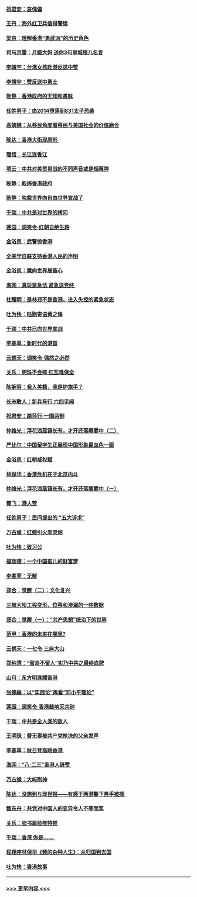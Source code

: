#### [祝君安：哀傀儡](../pages/nsc993/n11499776.md?t=09050055) 
#### [王丹：海外红卫兵值得警惕](../pages/nsc993/n11498138.md?t=09050055) 
#### [梁京：理解香港“勇武派”的历史角色](../pages/nsc993/n11498006.md?t=09050055) 
#### [司马京雷：月娥大妈  送你3句皇城根儿名言](../pages/nsc993/n11497885.md?t=09050055) 
#### [李靖宇：台湾女孩赴港反送中赞](../pages/nsc993/n11497721.md?t=09050055) 
#### [李靖宇：赞反送中勇士](../pages/nsc993/n11497452.md?t=09050055) 
#### [耿静：香港政府的无知和愚昧](../pages/nsc993/n11494238.md?t=09050055) 
#### [任姓男子：由2014堕落到831太子恐袭](../pages/nsc993/n11496683.md?t=09050055) 
#### [高婧婧：从移民角度看移民与美国社会的价值磨合](../pages/nsc993/n11495757.md?t=09050055) 
#### [陈达：香港大街现原形 ](../pages/nsc993/n11495441.md?t=09050055) 
#### [理悟：长江连香江](../pages/nsc993/n11495377.md?t=09050055) 
#### [项云：中共对美贸易战的不同声音或是烟幕弹](../pages/nsc993/n11494929.md?t=09050055) 
#### [耿静：取缔香港政府](../pages/nsc993/n11494218.md?t=09050055) 
#### [耿静：独裁世界向自由世界宣战了](../pages/nsc993/n11494190.md?t=09050055) 
#### [千瑞：中共是对世界的拷问](../pages/nsc993/n11493021.md?t=09050055) 
#### [莲园：调笑令‧红朝自绝生路](../pages/nsc993/n11493011.md?t=09050055) 
#### [金浴凤：武警惊香港](../pages/nsc993/n11492994.md?t=09050055) 
#### [全美学自联支持香港人民的声明](../pages/nsc993/n11492630.md?t=09050055) 
#### [金浴凤：魔向世界展畜心](../pages/nsc993/n11492599.md?t=09050055) 
#### [海网：真玩紧急法 紧急送党终 ](../pages/nsc993/n11492535.md?t=09050055) 
#### [杜耀明：是林郑不是香港，进入失控的紧急状态](../pages/nsc993/n11491420.md?t=09050055) 
#### [吐为快：陆胞寄语黄之锋](../pages/nsc993/n11491117.md?t=09050055) 
#### [千瑞：中共已向世界宣战](../pages/nsc993/n11490123.md?t=09050055) 
#### [李春草：新时代的港首](../pages/nsc993/n11489864.md?t=09050055) 
#### [云鹤天：调笑令·偶然之必然](../pages/nsc993/n11489701.md?t=09050055) 
#### [关乐：明珠不会碎 红瓦难保全](../pages/nsc993/n11489647.md?t=09050055) 
#### [陈婉容：我入美籍，我是护旗手？](../pages/nsc993/n11487908.md?t=09050055) 
#### [长洲散人：新兵车行 六四见闻](../pages/nsc993/n11487729.md?t=09050055) 
#### [祝君安：踏莎行‧一国两制](../pages/nsc993/n11487699.md?t=09050055) 
#### [仲维光：浮花浪蕊镇长有，才开还落瘴雾中（二）](../pages/nsc993/n11483286.md?t=09050055) 
#### [严比尔：中国留学生正展现中国形象最血色一面](../pages/nsc993/n11485145.md?t=09050055) 
#### [金浴凤：红朝威权赋](../pages/nsc993/n11485191.md?t=09050055) 
#### [林保华：香港危机在于北京内斗](../pages/nsc993/n11484593.md?t=09050055) 
#### [仲维光：浮花浪蕊镇长有，才开还落瘴雾中（ㄧ）](../pages/nsc993/n11483259.md?t=09050055) 
#### [霄飞：港人赞](../pages/nsc993/n11482957.md?t=09050055) 
#### [任姓男子：民间提出的 “五大诉求”](../pages/nsc993/n11482897.md?t=09050055) 
#### [万古缘：红蛾引火邪灵烬](../pages/nsc993/n11482886.md?t=09050055) 
#### [吐为快：致习公](../pages/nsc993/n11482867.md?t=09050055) 
#### [福瑞德：一个中国孤儿的财富梦](../pages/nsc993/n11482817.md?t=09050055) 
#### [李春草：无解](../pages/nsc993/n11482791.md?t=09050055) 
#### [郑合：觉醒（二）：文化复兴](../pages/nsc993/n11478025.md?t=09050055) 
#### [三峡大坝工程变形、位移和渗漏的一些数据](../pages/nsc993/n11478232.md?t=09050055) 
#### [郑合：觉醒（一）：“共产思想”统治下的世界](../pages/nsc993/n11477663.md?t=09050055) 
#### [范甲：香港的未来在哪里?](../pages/nsc993/n11477249.md?t=09050055) 
#### [云鹤天：一七令·三座大山](../pages/nsc993/n11477192.md?t=09050055) 
#### [郑纯清：“留岛不留人”实乃中共之最终底牌](../pages/nsc993/n11476160.md?t=09050055) 
#### [山月：东方明珠耀香港](../pages/nsc993/n11476077.md?t=09050055) 
#### [张翎燊：以“实践论”再看“邓小平理论”](../pages/nsc993/n11475733.md?t=09050055) 
#### [莲园：调笑令‧香港敲响灭共钟](../pages/nsc993/n11475723.md?t=09050055) 
#### [千瑞：中共是全人类的敌人](../pages/nsc993/n11475329.md?t=09050055) 
#### [王明珠：替无辜被共产党枪决的父亲发声](../pages/nsc993/n11474570.md?t=09050055) 
#### [李春草：秋日登高眺香港 ](../pages/nsc993/n11474491.md?t=09050055) 
#### [海网：“八·二三”香港人链赞 ](../pages/nsc993/n11474538.md?t=09050055) 
#### [万古缘：大屿荆神](../pages/nsc993/n11474401.md?t=09050055) 
#### [陈达：没想到与现世报——有感于两港警下黑手被捕 ](../pages/nsc993/n11472557.md?t=09050055) 
#### [甑东舟：共党对中国人的变异令人不寒而栗](../pages/nsc993/n11472496.md?t=09050055) 
#### [关乐：脸书扇脸推特推](../pages/nsc993/n11472488.md?t=09050055) 
#### [千瑞：香港  你是…… ](../pages/nsc993/n11472459.md?t=09050055) 
#### [程翔序林保华《我的杂种人生》：从归国到去国](../pages/nsc993/n11472369.md?t=09050055) 
#### [吐为快：香港故事](../pages/nsc993/n11471931.md?t=09050055) 

----
#### [ >>> 更早内容 <<< ](../indexes/nsc993-earlier.md)
